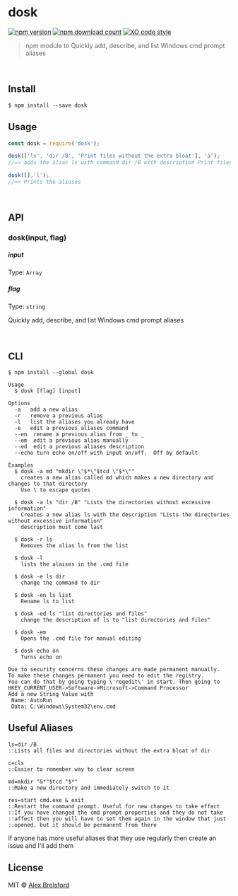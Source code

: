 # dosk
[![npm version](https://img.shields.io/npm/v/dosk.svg)](https://www.npmjs.com/package/dosk)
[![npm download count](http://img.shields.io/npm/dm/dosk.svg?style=flat)](http://npmjs.org/dosk)
[![XO code style](https://img.shields.io/badge/code_style-XO-5ed9c7.svg)](https://github.com/sindresorhus/xo)
> npm module to Quickly add, describe, and list Windows cmd prompt aliases

<br>

## Install

```
$ npm install --save dosk
```


## Usage

```js
const dosk = require('dosk');

dosk(['ls', 'dir /B', 'Print files without the extra bloat'], 'a');
//=> adds the alias ls with command dir /B with description Print files without the extra bloat

dosk([],'l');
//=> Prints the aliases
```

<br>

## API

### dosk(input, flag)

##### input

Type: `Array`

##### flag

Type: `string`

Quickly add, describe, and list Windows cmd prompt aliases

<br>

## CLI

```
$ npm install --global dosk
```

```
Usage
  $ dosk [flag] [input]

Options
  -a   add a new alias
  -r   remove a previous alias
  -l   list the aliases you already have
  -e   edit a previous aliases command
  --en  rename a previous alias from _ to _
  --em  edit a previous alias manually
  --ed  edit a previous aliases description
  --echo turn echo on/off with input on/off.  Off by default

Examples
  $ dosk -a md "mkdir \"$*\"$tcd \"$*\""
    creates a new alias called md which makes a new directory and changes to that directory
    Use \ to escape quotes

  $ dosk -a ls "dir /B" "Lists the directories without excessive information"
    Creates a new alias ls with the description "Lists the directories without excessive information"
    description must come last

  $ dosk -r ls
    Removes the alias ls from the list

  $ dosk -l
    lists the alaises in the .cmd file

  $ dosk -e ls dir
    change the command to dir

  $ dosk -en ls list
    Rename ls to list

  $ dosk -ed ls "list directories and files"
    change the description of ls to "list directories and files"

  $ dosk -em
    Opens the .cmd file for manual editing

  $ dosk echo on
    Turns echo on

Due to security concerns these changes are made permanent manually.
To make these changes permanent you need to edit the registry.
You can do that by going typing \'regedit\' in start. Then going to
HKEY_CURRENT_USER->Software->Microsoft->Command Processor
Add a new String Value with
 Name: AutoRun
 Data: C:\Windows\System32\env.cmd
```

## Useful Aliases

```
ls=dir /B
::Lists all files and directories without the extra bloat of dir

c=cls
::Easier to remember way to clear screen

md=mkdir "&*"$tcd "$*"
::Make a new directory and immediately switch to it

res=start cmd.exe & exit
::Restart the command prompt. Useful for new changes to take effect
::If you have changed the cmd prompt properties and they do not take
::affect then you will have to set them again in the window that just
::opened, but it should be permanent from there
```

If anyone has more useful aliases that they use regularly then create an issue and I'll add them

## License

MIT © [Alex Brelsford](abrelsfo.github.io)
